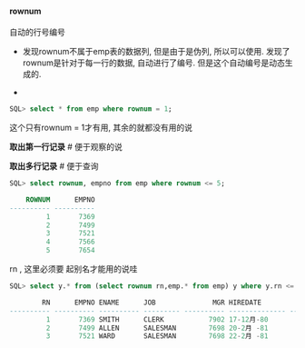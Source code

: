 #### rownum

自动的行号编号

- 发现rownum不属于emp表的数据列, 但是由于是伪列, 所以可以使用. 发现了rownum是针对于每一行的数据, 自动进行了编号. 但是这个自动编号是动态生成的.

- 

  ```sql
  SQL> select * from emp where rownum = 1;
  ```

  这个只有rownum = 1才有用, 其余的就都没有用的说

  **取出第一行记录** # 便于观察的说

  **取出多行记录**  # 便于查询

  ```sql
  SQL> select rownum, empno from emp where rownum <= 5;
  
      ROWNUM      EMPNO
  ---------- ----------
           1       7369
           2       7499
           3       7521
           4       7566
           5       7654
  ```

   rn , 这里必须要 起别名才能用的说哇

  ```sql
  SQL> select y.* from (select rownum rn,emp.* from emp) y where y.rn <= 3;
  
          RN      EMPNO ENAME      JOB              MGR HIREDATE              SAL       COMM     DEPTNO
  ---------- ---------- ---------- --------- ---------- -------------- ---------- ---------- ----------
           1       7369 SMITH      CLERK           7902 17-12月-80            800                    20
           2       7499 ALLEN      SALESMAN        7698 20-2月 -81           1600        300         30
           3       7521 WARD       SALESMAN        7698 22-2月 -81           1250        500         30
  ```

  